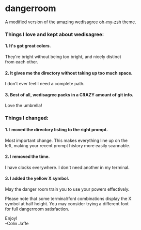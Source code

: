 # dangerroom

A modified version of the amazing wedisagree [oh-my-zsh](https://github.com/robbyrussell/oh-my-zsh) theme.

### Things I love and kept about wedisagree:

#### 1. It's got great colors.  
  They're bright without being too bright, and nicely distinct  
  from each other.

#### 2. It gives me the directory without taking up too much space.  
  I don't ever feel I need a complete path.

#### 3. Best of all, wedisagree packs in a CRAZY amount of git info.  
  Love the umbrella!


### Things I changed:

#### 1. I moved the directory listing to the right prompt.  
  Most important change. This makes everything line up on the  
  left, making your recent prompt history more easily scannable.

#### 2. I removed the time.  
  I have clocks everywhere. I don't need another in my terminal.

#### 3. I added the yellow X symbol.  
  May the danger room train you to use your powers effectively.

Please note that some terminal/font combinations display the X  
symbol at half height. You may consider trying a different font  
for full dangerroom satisfaction.

Enjoy!  
-Colin Jaffe